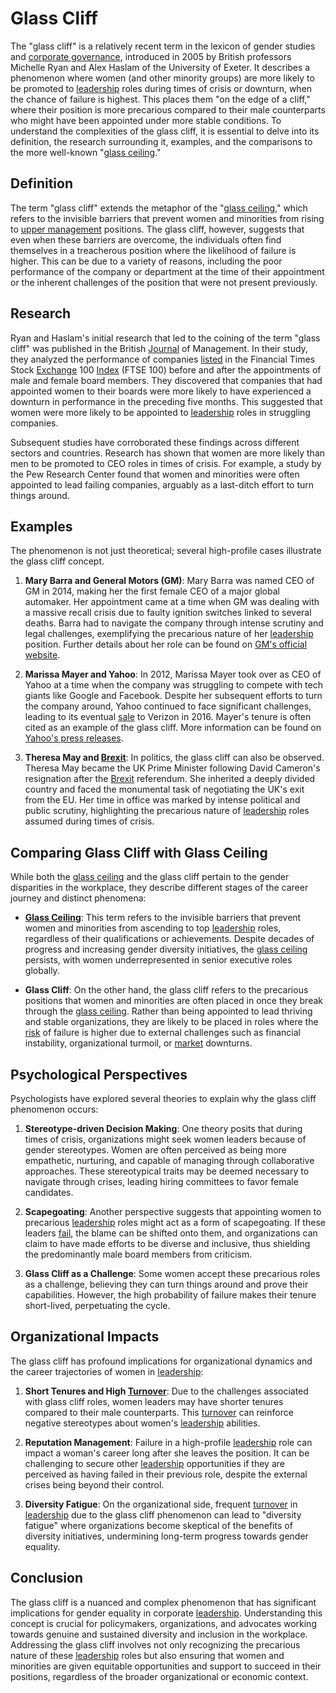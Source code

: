 # Glass Cliff

The "glass cliff" is a relatively recent term in the lexicon of gender studies and [corporate governance](../c/corporate_governance.md), introduced in 2005 by British professors Michelle Ryan and Alex Haslam of the University of Exeter. It describes a phenomenon where women (and other minority groups) are more likely to be promoted to [leadership](../l/leadership.md) roles during times of crisis or downturn, when the chance of failure is highest. This places them "on the edge of a cliff," where their position is more precarious compared to their male counterparts who might have been appointed under more stable conditions. To understand the complexities of the glass cliff, it is essential to delve into its definition, the research surrounding it, examples, and the comparisons to the more well-known "[glass ceiling](../g/glass_ceiling.md)."

## Definition

The term "glass cliff" extends the metaphor of the "[glass ceiling](../g/glass_ceiling.md)," which refers to the invisible barriers that prevent women and minorities from rising to [upper management](../u/upper_management.md) positions. The glass cliff, however, suggests that even when these barriers are overcome, the individuals often find themselves in a treacherous position where the likelihood of failure is higher. This can be due to a variety of reasons, including the poor performance of the company or department at the time of their appointment or the inherent challenges of the position that were not present previously.

## Research

Ryan and Haslam's initial research that led to the coining of the term "glass cliff" was published in the British [Journal](../j/journal.md) of Management. In their study, they analyzed the performance of companies [listed](../l/listed.md) in the Financial Times Stock [Exchange](../e/exchange.md) 100 [Index](../i/index.md) (FTSE 100) before and after the appointments of male and female board members. They discovered that companies that had appointed women to their boards were more likely to have experienced a downturn in performance in the preceding five months. This suggested that women were more likely to be appointed to [leadership](../l/leadership.md) roles in struggling companies.

Subsequent studies have corroborated these findings across different sectors and countries. Research has shown that women are more likely than men to be promoted to CEO roles in times of crisis. For example, a study by the Pew Research Center found that women and minorities were often appointed to lead failing companies, arguably as a last-ditch effort to turn things around.

## Examples

The phenomenon is not just theoretical; several high-profile cases illustrate the glass cliff concept. 

1. **Mary Barra and General Motors (GM)**: Mary Barra was named CEO of GM in 2014, making her the first female CEO of a major global automaker. Her appointment came at a time when GM was dealing with a massive recall crisis due to faulty ignition switches linked to several deaths. Barra had to navigate the company through intense scrutiny and legal challenges, exemplifying the precarious nature of her [leadership](../l/leadership.md) position. Further details about her role can be found on [GM's official website](https://www.gm.com).

2. **Marissa Mayer and Yahoo**: In 2012, Marissa Mayer took over as CEO of Yahoo at a time when the company was struggling to compete with tech giants like Google and Facebook. Despite her subsequent efforts to turn the company around, Yahoo continued to face significant challenges, leading to its eventual [sale](../s/sale.md) to Verizon in 2016. Mayer's tenure is often cited as an example of the glass cliff. More information can be found on [Yahoo's press releases](https://www.verizonmedia.com/).

3. **Theresa May and [Brexit](../b/brexit.md)**: In politics, the glass cliff can also be observed. Theresa May became the UK Prime Minister following David Cameron's resignation after the [Brexit](../b/brexit.md) referendum. She inherited a deeply divided country and faced the monumental task of negotiating the UK's exit from the EU. Her time in office was marked by intense political and public scrutiny, highlighting the precarious nature of [leadership](../l/leadership.md) roles assumed during times of crisis.

## Comparing Glass Cliff with Glass Ceiling

While both the [glass ceiling](../g/glass_ceiling.md) and the glass cliff pertain to the gender disparities in the workplace, they describe different stages of the career journey and distinct phenomena:

- **[Glass Ceiling](../g/glass_ceiling.md)**: This term refers to the invisible barriers that prevent women and minorities from ascending to top [leadership](../l/leadership.md) roles, regardless of their qualifications or achievements. Despite decades of progress and increasing gender diversity initiatives, the [glass ceiling](../g/glass_ceiling.md) persists, with women underrepresented in senior executive roles globally.

- **Glass Cliff**: On the other hand, the glass cliff refers to the precarious positions that women and minorities are often placed in once they break through the [glass ceiling](../g/glass_ceiling.md). Rather than being appointed to lead thriving and stable organizations, they are likely to be placed in roles where the [risk](../r/risk.md) of failure is higher due to external challenges such as financial instability, organizational turmoil, or [market](../m/market.md) downturns.

## Psychological Perspectives

Psychologists have explored several theories to explain why the glass cliff phenomenon occurs:

1. **Stereotype-driven Decision Making**: One theory posits that during times of crisis, organizations might seek women leaders because of gender stereotypes. Women are often perceived as being more empathetic, nurturing, and capable of managing through collaborative approaches. These stereotypical traits may be deemed necessary to navigate through crises, leading hiring committees to favor female candidates.

2. **Scapegoating**: Another perspective suggests that appointing women to precarious [leadership](../l/leadership.md) roles might act as a form of scapegoating. If these leaders [fail](../f/fail.md), the blame can be shifted onto them, and organizations can claim to have made efforts to be diverse and inclusive, thus shielding the predominantly male board members from criticism.

3. **Glass Cliff as a Challenge**: Some women accept these precarious roles as a challenge, believing they can turn things around and prove their capabilities. However, the high probability of failure makes their tenure short-lived, perpetuating the cycle.

## Organizational Impacts

The glass cliff has profound implications for organizational dynamics and the career trajectories of women in [leadership](../l/leadership.md):

1. **Short Tenures and High [Turnover](../t/turnover.md)**: Due to the challenges associated with glass cliff roles, women leaders may have shorter tenures compared to their male counterparts. This [turnover](../t/turnover.md) can reinforce negative stereotypes about women's [leadership](../l/leadership.md) abilities.

2. **Reputation Management**: Failure in a high-profile [leadership](../l/leadership.md) role can impact a woman's career long after she leaves the position. It can be challenging to secure other [leadership](../l/leadership.md) opportunities if they are perceived as having failed in their previous role, despite the external crises being beyond their control.

3. **Diversity Fatigue**: On the organizational side, frequent [turnover](../t/turnover.md) in [leadership](../l/leadership.md) due to the glass cliff phenomenon can lead to "diversity fatigue" where organizations become skeptical of the benefits of diversity initiatives, undermining long-term progress towards gender equality.

## Conclusion

The glass cliff is a nuanced and complex phenomenon that has significant implications for gender equality in corporate [leadership](../l/leadership.md). Understanding this concept is crucial for policymakers, organizations, and advocates working towards genuine and sustained diversity and inclusion in the workplace. Addressing the glass cliff involves not only recognizing the precarious nature of these [leadership](../l/leadership.md) roles but also ensuring that women and minorities are given equitable opportunities and support to succeed in their positions, regardless of the broader organizational or economic context.